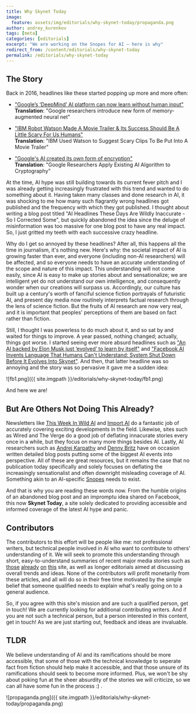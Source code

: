 ```yaml
---
title: Why Skynet Today
image:
  feature: assets/img/editorials/why-skynet-today/propaganda.png
author: andrey_kurenkov
tags: [meta]
categories: [editorials]
excerpt: "We are working on the Snopes for AI — here is why"
redirect_from: /content/editorials/why-skynet-today
permalink: /editorials/why-skynet-today
---
```


## The Story
Back in 2016, headlines like these started popping up more and more often: 

* ["Google’s ‘DeepMind’ AI platform can now learn without human input"](http://thenextweb.com/artificial-intelligence/2016/10/17/deepmind-ai-platform-can-now-learn-without-human-input/)
<br>**Translation**: "Google researchers introduce new form of memory-augmented neural net"

* ["IBM Robot Watson Made A Movie Trailer & Its Success Should Be A Little Scary For Us Humans"](http://www.digitalspy.com/movies/news/a806516/sci-fi-movie-morgans-new-trailer-was-made-by-ai-and-were-cancelling-the-machine-apocalypse/)
<br>**Translation**: "IBM Used Watson to Suggest Scary Clips To Be Put Into A Movie Trailer"

* ["Google's AI created its own form of encryption"](https://www.engadget.com/2016/10/28/google-ai-created-its-own-form-of-encryption/)
<br>**Translation**: "Google Researchers Apply Existing AI Algorithm to Cryptography"

At the time, AI hype was still building towards its current fever pitch and I was already getting increasingly frustrated with this trend and wanted to do something about it. Having taken many classes and done research in AI, it was shocking to me how many such flagrantly wrong headlines got published and the frequency with which they got published. I thought about writing a blog post titled "AI Headlines These Days Are Wildly Inaccurate - So I Corrected Some", but quickly abandoned the idea since the deluge of misinformation was too massive for one blog post to have any real impact. So, I just gritted my teeth with each successive crazy headline.

Why do I get so annoyed by these headlines? After all, this happens all the time in journalism, it's nothing new. Here's why: the societal impact of AI is growing faster than ever, and everyone (including non-AI researchers) will be affected, and so everyone needs to have an accurate understanding of the scope and nature of this impact. This understanding will not come easily, since AI is easy to make up stories about and sensationalize; we are intelligent yet do not understand our own intelligence, and consequently wonder when our creations will surpass us. Accordingly, our culture has built up a century's worth of fanciful science fiction portrayals of futuristic AI, and present day media now routinely interprets factual research through the lens of science fiction. But the fruits of AI research are now very real, and it is important that peoples' perceptions of them are based on fact rather than fiction. 

Still, I thought I was powerless to do much about it, and so sat by and waited for things to improve. A year passed, nothing changed; actually, things got worse. I started seeing ever more absurd headlines such as ["An AI backed by Elon Musk just ‘evolved’ to learn by itself"](http://www.globalfuturist.org/2017/04/an-ai-backed-by-elon-musk-just-evolved-to-learn-by-itself/) and ["Facebook AI Invents Language That Humans Can't Understand: System Shut Down Before It Evolves Into Skynet"](http://www.techtimes.com/articles/212124/20170730/facebook-ai-invents-language-that-humans-cant-understand-system-shut-down-before-it-evolves-into-skynet.html). And then, that latter headline was so annoying and the story was so pervasive it gave me a sudden idea:

![fb1.png]({{ site.imgpath }}/editorials/why-skynet-today/fb1.png)

And here we are! 

## But Are Others Not Doing This Already?
Newsletters like [This Week In Wild AI](http://www.wildml.com/newsletter/) and [Import AI](https://jack-clark.net/) do a fantastic job of accurately covering exciting developments in the field. Likewise, sites such as Wired and The Verge do a good job of deflating innacurate stories every once in a while, but they focus on many more things besides AI. Lastly, AI researchers such as [Andrej Karpathy](https://medium.com/@karpathy/alphago-in-context-c47718cb95a5) and [Denny Britz](http://www.wildml.com/2017/08/hype-or-not-some-perspective-on-openais-dota-2-bot/) have on occasion written detailed blog posts putting some of the biggest AI events into perspective. All of these are great resources, but it remains the case that no publication today specifically and solely focuses on deflating the increasingly sensationalist and often downright misleading coverage of AI. Something akin to an AI-specific [Snopes](https://www.snopes.com/) needs to exist.

And that is why you are reading these words now. From the humble origins of an abandoned blog post and an impromptu idea shared on Facebook, this now **Skynet Today**, a site solely dedicated to providing accessible and informed coverage of the latest AI hype and panic.

## Contributors
The contributors to this effort will be people like me: not professional writers, but technical people involved in AI who want to contribute to others' understanding of it. We will seek to promote this understanding through short, easy-to-understand summaries of recent major media stories such as [those](http://www.skynettoday.com/content/news/alphago/) [already](http://www.skynettoday.com/content/news/openai-unsupervised-sentiment-neuron/) [on](http://www.skynettoday.com/content/news/facebook-chatbot-language/) [this](http://www.skynettoday.com/content/news/openai-dota-ii/) site, as well as longer editorials aimed at discussing overall trends and ideas. None of the contributors will profit monetarily from these articles, and all will do so in their free time motivated by the simple belief that someone qualified needs to explain what's really going on to a general audience. 

So, if you agree with this site's mission and are such a qualified person, get in touch! We are currently looking for additional contributing writers. And if you are not such a technical person, but a person interested in this content, get in touch! As we are just starting out, feedback and ideas are invaluable.

## TLDR
We believe understanding of AI and its ramifications should be more accessible, that some of those with the technical knowledge to seperate fact from fiction should help make it accessible, and that those unsure of its ramifications should seek to become more informed. Plus, we won't be shy about poking fun at the sheer absurdity of the stories we will criticize, so we can all have some fun in the process :) .

![propaganda.png]({{ site.imgpath }}/editorials/why-skynet-today/propaganda.png) 

